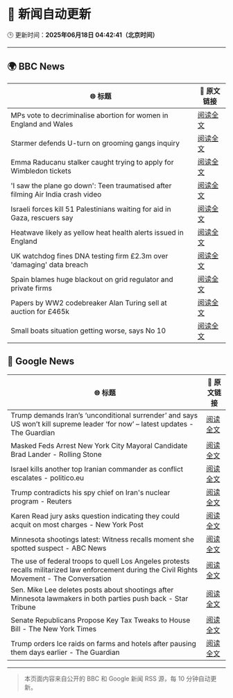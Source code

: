 # 🧠 新闻自动更新

🕒 更新时间：**2025年06月18日 04:42:41（北京时间）**

---

## 🌍 BBC News

| 🌐 标题 | 🔗 原文链接 |
|--------|-------------|
| MPs vote to decriminalise abortion for women in England and Wales | [阅读全文](https://www.bbc.com/news/articles/c2le12114j9o) |
| Starmer defends U-turn on grooming gangs inquiry | [阅读全文](https://www.bbc.com/news/articles/cvg1xje9wzlo) |
| Emma Raducanu stalker caught trying to apply for Wimbledon tickets | [阅读全文](https://www.bbc.com/sport/tennis/articles/c74zjj14xvyo) |
| 'I saw the plane go down': Teen traumatised after filming Air India crash video | [阅读全文](https://www.bbc.com/news/articles/c0l484l40gyo) |
| Israeli forces kill 51 Palestinians waiting for aid in Gaza, rescuers say | [阅读全文](https://www.bbc.com/news/articles/c74zj9kv2xjo) |
| Heatwave likely as yellow heat health alerts issued in England | [阅读全文](https://www.bbc.com/news/articles/ce3n8kgdj50o) |
| UK watchdog fines DNA testing firm £2.3m over 'damaging' data breach | [阅读全文](https://www.bbc.com/news/articles/c4grggw4n56o) |
| Spain blames huge blackout on grid regulator and private firms | [阅读全文](https://www.bbc.com/news/articles/c62d8k8edgxo) |
| Papers by WW2 codebreaker Alan Turing sell at auction for £465k | [阅读全文](https://www.bbc.com/news/articles/cew0lzgxd0xo) |
| Small boats situation getting worse, says No 10 | [阅读全文](https://www.bbc.com/news/articles/c39zk7pp29ko) |

## 📰 Google News

| 🌐 标题 | 🔗 原文链接 |
|--------|-------------|
| Trump demands Iran’s ‘unconditional surrender’ and says US won’t kill supreme leader ‘for now’ – latest updates - The Guardian | [阅读全文](https://news.google.com/rss/articles/CBMivAFBVV95cUxQcHhuYVJCTEJOVXdod3ZnYUVKV3p3QXBzUUJFdW80U0lLWFRmUUFFczFTUmliTlhDRFZMcl83ZUtXQTgwVjJ6SFE1eDhHZnprN0kyT2FPN0ZCSG4yWF9mX3BGbGFPNXd5cHp5OUpZZFVWdDhuRldUMGR3SUNYNktfQTREQU1QNnVSSUNoangxMHBfUVlMa1hNWmxGd3l6Mlg0ejMzSnp5WUs5RV9zbHdFUS0yMUVweHJRVjU4aQ?oc=5) |
| Masked Feds Arrest New York City Mayoral Candidate Brad Lander - Rolling Stone | [阅读全文](https://news.google.com/rss/articles/CBMiwAFBVV95cUxQakxiY0lOODdFXzhmU1FoVXF2MjEyd1JKQ29EcGxSX2duQ19Kd2xZUUctUGlOem1FOEVWRmVCN0xCMVo2R2VQUXFXOFZ2TDdUaHV3Tk95VFhnMXVOQVpmR0VjS1M1RUkzV0NmRUpBaFBJalE2Z281cHVJelJtVTR6UGZpTGZCeVd0alNvRW1MX3Jsa3FLRG8tT1VudVZlTTEtLUJ0WFdncWhEYmVjZWxPRm0yZnI3dW9kQkxna1lDemM?oc=5) |
| Israel kills another top Iranian commander as conflict escalates - politico.eu | [阅读全文](https://news.google.com/rss/articles/CBMi8AFBVV95cUxQdHVrNVlqeVEtRXBtUnNSdWdGTDZWQ056OTBGdzV4QUlnM1E1VnRfZXVQV1UyZVdLMk5vT2NOYU9xOVlnMDFHXy1rNnV4bTY2TFVJb2RaVFV5Y2M4ZzQxclJJZEZ5NnVmYS13MHhvNkVyTnhlbUIzbVEzdVNNU3Y4SG12OTJHU3hoTk1QQ0xlbmFxZklMdGJWV1dRLV9tdG5TQ2ROSXZBaFdkYkFYRkx0cE1tLTFKdUNpVzd4NENRN3h5VUlReF9YZTRuM1JaTDJCRU1YbTNVc01XQlJNRlJ6ajV2NUJRVVVfVGZvQ3BGeGE?oc=5) |
| Trump contradicts his spy chief on Iran's nuclear program - Reuters | [阅读全文](https://news.google.com/rss/articles/CBMitwFBVV95cUxOQlJHSEZ5WUJSODVDakpoLVJwOE5jLUNnczVQM1J3bmFuWERWcXpkMHFNRU5kMm1IQXFVeHVXWWt4SWxST1JQTkRSRl9uNUQ4d1FHVjR4TGpMbHA4R3hpZFRjYTJHb3RWVWJqZWFyNS0tUWFNMnJjXzRxOUhaS1ZNZmt0Tm55Yzl4UFJ5TkdJaXV2Q2lpaGdmUllzNGl2WU5qeVlWZXJKcWJxT2FJQkpIVTBKQVJOZkk?oc=5) |
| Karen Read jury asks question indicating they could acquit on most charges - New York Post | [阅读全文](https://news.google.com/rss/articles/CBMiswFBVV95cUxNZzhfNVN6S3dEQVg3S0VBdGR3S0RRTy11QWdiUUlnSldxVGx5S2VfLTMzVFdfMW0teFZUcXJheG00QktxOGtLUldvNU53RGRBT0JodnFDR1NEdXVTdEFjVHEtelprR2dIX1NsMVZncHRlVHpfVThfTS1YQnMyMU9henl0OFJLQjZmNkdzRzJ2X21KX0dfM0VTNmkxeC1pSkk4SnRPSENDa0ZpUmVxQlJwdVlDaw?oc=5) |
| Minnesota shootings latest: Witness recalls moment she spotted suspect - ABC News | [阅读全文](https://news.google.com/rss/articles/CBMikAFBVV95cUxQcGRRN0JYLU9BMG1LZ2NFRl9EMU5OdnJnV1d5eDhlZjVNcWN3TXhwbjNET0JOcnNzNUVfVW1mNEg2ejNhc0ZPa3JCc0pLZG84dUhYZHNCWTk3c3pna0k0RktvVlRmdEZXRWtpOXhCREpiZW43SUh1aU8waTBBbE5pQ1YxeFAwRjNUdlNxM1ltd0PSAZYBQVVfeXFMTlpZU2JOMkRLdVVHS2FrMTVkQ3liZ3FyZzJKQ2VGYkJoTFRsMzVkcHJsNjE5bGt6eGFJTkpGc3cyb3RUd3NqT1FGY29DMjQ5bEQtRTlvd2ZfelBpdDREQXRiZW5GUHdRSktGNnJxNjVQUzJmcHI2WEhVSjh2MlFmVC0wcFR2eml6U1laYVQwYzBMN1ctQWN3?oc=5) |
| The use of federal troops to quell Los Angeles protests recalls militarized law enforcement during the Civil Rights Movement - The Conversation | [阅读全文](https://news.google.com/rss/articles/CBMi8AFBVV95cUxNSHI5NVA3ZVQ1RWdyN3dBVm13MmVnSVZxNXlSaEl6Y0hLalpKa3VmS2w0azBpdUhMVkc1RS16bjl6U2JSakJMQ3VVVkZkQkl0NDAzdmtZVkRaNGdHanBZdXRHcHp5MTVsSTVGdVhHd2lEbHZyLTNHTnFHLVc3R1dJTHdyazctZ2hCZFFVcnZBRmVpM3VSc3FBaGV5anNNNkRpZ19DeTdLa0NCRjFaNWZHbVlLMzFSeEgxT3BFY19rbDhQM3RicjhYRUJMZnBUeW51OXFmUGtUTTl6aDIwUWtzNXFiU1VaWmFzQVVNYmlHWUo?oc=5) |
| Sen. Mike Lee deletes posts about shootings after Minnesota lawmakers in both parties push back - Star Tribune | [阅读全文](https://news.google.com/rss/articles/CBMiekFVX3lxTFB6TlRuOW9ER3lsRDEzaXEyeWkyWThRTFFYTHY2aS1QOHFBNXhHTFZuOWV5ZkI4Ty16aUJ4ZUFPazNiWFFSREJwSEFJRUVfOWNpczNob1pSMkRVa1Npd2pGT0pXSGlTQWJDc2VzcVhvWVRoV3ZDOEcxRGl3?oc=5) |
| Senate Republicans Propose Key Tax Tweaks to House Bill - The New York Times | [阅读全文](https://news.google.com/rss/articles/CBMihAFBVV95cUxOaW1SVUQ3V0lfOHRkaFNhWERkVHB2TGVWTXhSUFFWQUh6cHNYRlpEUVMzN2lUSVItT2JadWJuQjhKTzJ2NHIyVDlhSlBydHJCWk5YUl9pRGJ0eHQxd2FlS2F3MWF6Q1oyd2VKVnA3U19jMnk2ZWlGNHFfQk1pT2diMktpZjA?oc=5) |
| Trump orders Ice raids on farms and hotels after pausing them days earlier - The Guardian | [阅读全文](https://news.google.com/rss/articles/CBMiggFBVV95cUxQVFFPVVhzbW91UXNNZC1BUTNCQzNwX0tkcm1JSGZMRUtXWHhraVlrN1RTWkVlUG5MWWdaV0JlZnh4ZUdRTVRHVndyaVlrbU1aTVd0TzBZUFhYaVJNVjFjbGY2d0V5RTVXWmlaWXk0bjVRMXJXRmZNZGFPNnpyZXZ1NkZB?oc=5) |

---
> 本页面内容来自公开的 BBC 和 Google 新闻 RSS 源，每 10 分钟自动更新。